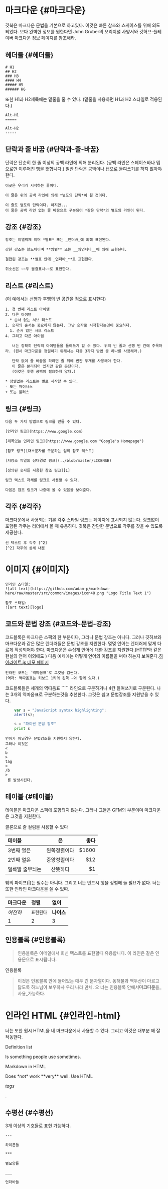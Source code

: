 # 마크다운 {#마크다운}

깃북은 마크다운 문법을 기본으로 하고있다. 이것은 빠른 참조와 쇼케이스를 위해 의도되었다. 보다 완벽한 정보를 원한다면 John Gruber의 오리지널 사양서와 깃허브-플레이버 마크다운 정보 페이지를 참조해라.

## 헤더들 {#헤더들}

```
# H1
## H2
### H3
#### H4
##### H5
###### H6
```

또한 H1과 H2제목에는 밑줄을 줄 수 있다. \(밑줄을 사용하면 H1과 H2 스타일로 적용된다.\)

```
Alt-H1
=====

Alt-H2
-----
```

## 단락과 줄 바꿈 {#단락과-줄-바꿈}

단락은 단순히 한 줄 이상의 공백 라인에 의해 분리된다. \(공백 라인은 스페이스바나 텝으로만 이루어진 행을 뜻합니다.\) 일반 단락은 공백이나 탭으로 들여쓰기를 하지 않아야 한다.

```
이곳은 우리가 시작하는 줄이다.

이 줄은 위의 공백 라인에 의해 *별도의 단락*이 될 것이다.

이 줄도 별도의 단락이다. 하지만...
이 줄은 공백 라인 없는 줄 바꿈으로 구분되어 *같은 단락*의 별도의 라인이 된다.
```

## 강조 {#강조}

```
강조는 이텔릭체 이며 *별표* 또는 _언더바_에 의해 표현된다.

강한 강조는 볼드체이며 **쌍별** 또는 __쌍언더바__에 의해 표현된다.

결합된 강조는 **별표 안에 _언더바_**로 표현한다.

취소선은 ~~두 물결표시~~로 표현한다.
```

## 리스트 {#리스트}

\(이 예에서는 선행과 후행의 빈 공간을 점으로 표시한다\)

```
1. 첫 번째 리스트 아이템
2. 다른 아이템
  * 순서 없는 서브 리스트
1. 숫자의 순서는 중요하지 않는다. 그냥 숫자로 시작한다는것이 중요하다.
  1. 순서 있는 서브 리스트
4. 그리고 다른 아이템

   너는 정확히 단락의 아이템들을 들여쓰기 할 수 있다. 위의 빈 줄과 선행 빈 칸에 주목하라. (원시 마크다운을 정렬하기 위해서는 다음 3가지 방법 중 하나를 사용해라.)

   단락 없이 줄 바꿈을 하려면 줄 뒤에 빈칸 두개를 사용해야 한다.  
   이 줄은 분리되어 있지만 같은 문단이다.
   (이것은 후행 공백이 필요하지 않다.)

* 정렬없는 리스트는 별로 시작할 수 있다.
- 또는 마이너스
+ 또는 플러스
```

## 링크 {#링크}

```
다음 두 가지 방법으로 링크를 만들 수 있다.

[인라인 링크](https://www.google.com)

[제목있는 인라인 링크](https://www.google.com "Google's Homepage")

[참조 링크][대소문자를 구분하는 임의 참조 텍스트]

[저장소 파일의 상대경로 링크](../blob/master/LICENSE)

[정의된 숫자를 사용한 참조 링크][1]

링크 텍스트 자체를 링크로 사용할 수 있다.

다음은 참조 링크가 나중에 올 수 있음을 보여준다.
```

## 각주 {#각주}

마크다운에서 사용되는 기본 각주 스타일 링크는 페이지에 표시되지 않는다. 링크없이 포함된 각주는 리더에서 볼 때 유용하다. 깃북은 간단한 문법으로 각주를 찾을 수 있도록 제공한다.

```
선 텍스트 후 각주 [^2]
[^2] 각주의 상세 내용
```

# 이미지 {#이미지}

```
인라인 스타일:
![alt text](https://github.com/adam-p/markdown-here/raw/master/src/common/images/icon48.png "Logo Title Text 1")

참조 스타일:
![art text][logo]
```

## 코드와 문법 강조 {#코드와-문법-강조}

코드블록은 마크다운 스팩의 한 부분이다, 그러나 문법 강조는 아니다. 그러나 깃허브와 마크다운과 같은 많은 렌더러들은 문법 강조를 지원한다. 몇몇 언어는 렌더러에 맞게 다르게 작성되어야 한다. 마크다운은 수십개 언어에 대한 강조를 지원한다.\(HTTP와 같은 현실의 언어 이외에도 \) 다음 예제에는 어떻게 언어의 이름들을 써야 하는지 보여준다.[하이라이트.js 데모 페이지](https://highlightjs.org/static/demo/)

    인라인 코드는 `역따옴표`로 그것을 감싼다.
    (역자: 역따옴표는 키보드 1키의 왼쪽 ~와 함께 있다.)

코드블록들은 세개의 역따옴표 \`\`\`\`\` 라인으로 구분하거나 4칸 들여쓰기로 구분된다. 나는 3개의 역따옴표로 구분하는것을 추천한다. 그것은 쉽고 문법강조를 지원받을 수 있다.

```javascript
    var s = "JavaScript syntax highlighting";
    alert(s);
```

```python
    s = "파이썬 문법 강조"
    print s
```

```
언어가 아닐경우 문법강조를 지원하지 않는다.
그러나 이것은 
<
b
>
tag
<
/b
>
 를 발생시킨다.
```

## 테이블 {#테이블}

테이블은 마크다운 스팩에 포함되지 않는다. 그러나 그들은 GFM의 부분이며 마크다운은 그것을 지원한다.

콜론으로 줄 컬럼을 사용할 수 있다

| 테이블 | 은 | 좋다 |
| :--- | :---: | ---: |
| 3번째 열은 | 왼쪽정렬이다 | $1600 |
| 2번째 열은 | 중앙정렬이다 | $12 |
| 얼룩말 줄무늬는 | 산뜻하다 | $1 |

밖의 파이프\(\|\)는 필수는 아니다. 그리고 너는 반드시 행을 정렬해 둘 필요가 없다. 너는 또한 인라인 마크다운을 쓸 수 있따.

| 마크다운 | 정렬 | 없이 |
| :--- | :--- | :--- |
| _여전히_ | `표현된다` | **나이스** |
| 1 | 2 | 3 |

## 인용블록 {#인용블록}

> 인용블록은 이메일에서 회신 텍스트를 표현할때 유용합니다. 이 라인은 같은 인용문으로 표시됩니다.

인용블록

> 이것은 인용블록 안에 들어있는 매우 긴 문자열이다. 동해물과 백두산이 마르고 닳도록 하느님이 보우하사 우리 나라 만세. 오 너는 인용블록 안에서**마크다운**을_사용_가능하다.

# 인라인 HTML {#인라인-html}

너는 또한 원시 HTML을 네 마크다운에서 사용할 수 있다. 그리고 이것은 대부분 꽤 잘 작동한다.

Definition list

Is something people use sometimes.

Markdown in HTML

Does \*not\* work \*\*very\*\* well. Use HTML

_tags_

.

## 수평선 {#수평선}

3개 이상의 기호들로 표현 가능하다.

```
---

하이픈들

***

별모양들

___

언더바들
```



